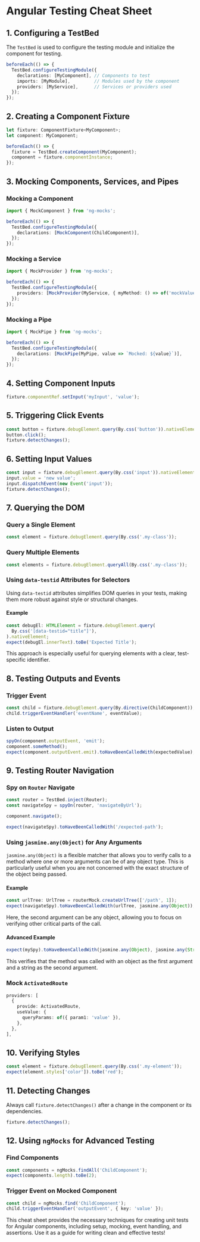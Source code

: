 # Angular Testing Cheat Sheet

## 1. Configuring a TestBed
The `TestBed` is used to configure the testing module and initialize the component for testing.
```typescript
beforeEach(() => {
  TestBed.configureTestingModule({
    declarations: [MyComponent], // Components to test
    imports: [MyModule],         // Modules used by the component
    providers: [MyService],      // Services or providers used
  });
});
```

## 2. Creating a Component Fixture
```typescript
let fixture: ComponentFixture<MyComponent>;
let component: MyComponent;

beforeEach(() => {
  fixture = TestBed.createComponent(MyComponent);
  component = fixture.componentInstance;
});
```

## 3. Mocking Components, Services, and Pipes
### Mocking a Component
```typescript
import { MockComponent } from 'ng-mocks';

beforeEach(() => {
  TestBed.configureTestingModule({
    declarations: [MockComponent(ChildComponent)],
  });
});
```

### Mocking a Service
```typescript
import { MockProvider } from 'ng-mocks';

beforeEach(() => {
  TestBed.configureTestingModule({
    providers: [MockProvider(MyService, { myMethod: () => of('mockValue') })],
  });
});
```

### Mocking a Pipe
```typescript
import { MockPipe } from 'ng-mocks';

beforeEach(() => {
  TestBed.configureTestingModule({
    declarations: [MockPipe(MyPipe, value => `Mocked: ${value}`)],
  });
});
```

## 4. Setting Component Inputs
```typescript
fixture.componentRef.setInput('myInput', 'value');
```

## 5. Triggering Click Events
```typescript
const button = fixture.debugElement.query(By.css('button')).nativeElement;
button.click();
fixture.detectChanges();
```

## 6. Setting Input Values
```typescript
const input = fixture.debugElement.query(By.css('input')).nativeElement;
input.value = 'new value';
input.dispatchEvent(new Event('input'));
fixture.detectChanges();
```

## 7. Querying the DOM
### Query a Single Element
```typescript
const element = fixture.debugElement.query(By.css('.my-class'));
```

### Query Multiple Elements
```typescript
const elements = fixture.debugElement.queryAll(By.css('.my-class'));
```

### Using `data-testid` Attributes for Selectors
Using `data-testid` attributes simplifies DOM queries in your tests, making them more robust against style or structural changes.

#### Example
```typescript
const debugEl: HTMLElement = fixture.debugElement.query(
  By.css('[data-testid="title"]'),
).nativeElement;
expect(debugEl.innerText).toBe('Expected Title');
```

This approach is especially useful for querying elements with a clear, test-specific identifier.

## 8. Testing Outputs and Events
### Trigger Event
```typescript
const child = fixture.debugElement.query(By.directive(ChildComponent));
child.triggerEventHandler('eventName', eventValue);
```

### Listen to Output
```typescript
spyOn(component.outputEvent, 'emit');
component.someMethod();
expect(component.outputEvent.emit).toHaveBeenCalledWith(expectedValue);
```

## 9. Testing Router Navigation
### Spy on `Router` Navigate
```typescript
const router = TestBed.inject(Router);
const navigateSpy = spyOn(router, 'navigateByUrl');

component.navigate();

expect(navigateSpy).toHaveBeenCalledWith('/expected-path');
```

### Using `jasmine.any(Object)` for Any Arguments
`jasmine.any(Object)` is a flexible matcher that allows you to verify calls to a method where one or more arguments can be of any object type. This is particularly useful when you are not concerned with the exact structure of the object being passed.

#### Example
```typescript
const urlTree: UrlTree = routerMock.createUrlTree(['/path', 1]);
expect(navigateSpy).toHaveBeenCalledWith(urlTree, jasmine.any(Object));
```

Here, the second argument can be any object, allowing you to focus on verifying other critical parts of the call.

#### Advanced Example
```typescript
expect(mySpy).toHaveBeenCalledWith(jasmine.any(Object), jasmine.any(String));
```
This verifies that the method was called with an object as the first argument and a string as the second argument.

### Mock `ActivatedRoute`
```typescript
providers: [
  {
    provide: ActivatedRoute,
    useValue: {
      queryParams: of({ param1: 'value' }),
    },
  },
],
```

## 10. Verifying Styles
```typescript
const element = fixture.debugElement.query(By.css('.my-element'));
expect(element.styles['color']).toBe('red');
```

## 11. Detecting Changes
Always call `fixture.detectChanges()` after a change in the component or its dependencies.
```typescript
fixture.detectChanges();
```

## 12. Using `ngMocks` for Advanced Testing
### Find Components
```typescript
const components = ngMocks.findAll('ChildComponent');
expect(components.length).toBe(2);
```

### Trigger Event on Mocked Component
```typescript
const child = ngMocks.find('ChildComponent');
child.triggerEventHandler('outputEvent', { key: 'value' });
```

This cheat sheet provides the necessary techniques for creating unit tests for Angular components, including setup, mocking, event handling, and assertions. Use it as a guide for writing clean and effective tests!

